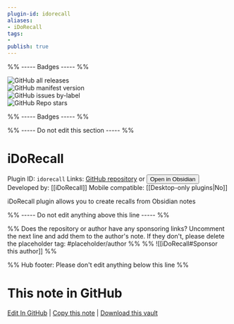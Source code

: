 ```yaml
---
plugin-id: idorecall
aliases:
- iDoRecall
tags: 
- 
publish: true
---
```


%% ----- Badges ----- %%

![GitHub all releases](https://img.shields.io/github/downloads/iDoRecall/idorecall/total?color=573E7A&logo=github&style=for-the-badge)   
![GitHub manifest version](https://img.shields.io/github/manifest-json/v/iDoRecall/idorecall?color=573E7A&logo=github&style=for-the-badge)   
![GitHub issues by-label](https://img.shields.io/github/issues/iDoRecall/idorecall/help%20wanted?color=573E7A&logo=github&style=for-the-badge)   
![GitHub Repo stars](https://img.shields.io/github/stars/iDoRecall/idorecall?color=573E7A&logo=github&style=for-the-badge)

%% ----- Badges ----- %%

%% ----- Do not edit this section ----- %%

# iDoRecall

Plugin ID: `idorecall`
Links: [GitHub repository](https://github.com/iDoRecall/idorecall) or [<button id=HH>Open in Obsidian</button>](obsidian://show-plugin?id=idorecall)
Developed by: [[iDoRecall]]
Mobile compatible: [[Desktop-only plugins|No]]

iDoRecall plugin allows you to create recalls from Obsidian notes

%% ----- Do not edit anything above this line ----- %% 

%% Does the repository or author have any sponsoring links? Uncomment the next line and add them to the author's note. If they don't, please delete the placeholder tag: #placeholder/author %%
%% ![[iDoRecall#Sponsor this author]] %%

%% Hub footer: Please don't edit anything below this line %%

# This note in GitHub

<span class="git-footer">[Edit In GitHub](https://github.dev/obsidian-community/obsidian-hub/blob/main/02%20-%20Community%20Expansions/02.05%20All%20Community%20Expansions/Plugins/idorecall.md "git-hub-edit-note") | [Copy this note](https://raw.githubusercontent.com/obsidian-community/obsidian-hub/main/02%20-%20Community%20Expansions/02.05%20All%20Community%20Expansions/Plugins/idorecall.md "git-hub-copy-note") | [Download this vault](https://github.com/obsidian-community/obsidian-hub/archive/refs/heads/main.zip "git-hub-download-vault") </span>

